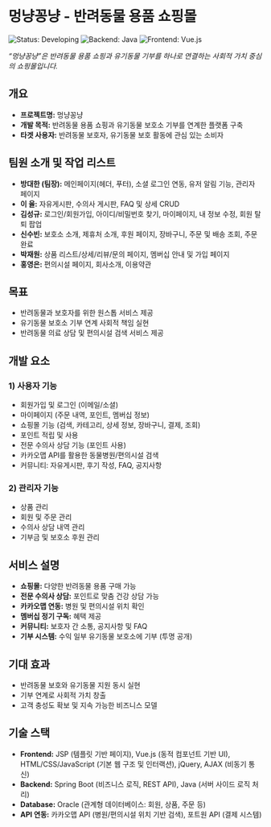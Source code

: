 <h1> 멍냥꽁냥 - 반려동물 용품 쇼핑몰</h1>

<!-- 상태 배지 -->
<p>
  <img src="https://img.shields.io/badge/status-Developing-yellow" alt="Status: Developing">
  <img src="https://img.shields.io/badge/backend-Java-blue" alt="Backend: Java">
  <img src="https://img.shields.io/badge/frontend-Vue.js-green" alt="Frontend: Vue.js">
</p>

<!-- 프로젝트 요약 한 줄 -->
<p><em>“멍냥꽁냥”은 반려동물 용품 쇼핑과 유기동물 기부를 하나로 연결하는 사회적 가치 중심의 쇼핑몰입니다.</em></p>

<h2> 개요</h2>
<ul>
  <li><strong>프로젝트명:</strong> 멍냥꽁냥</li>
  <li><strong>개발 목적:</strong> 반려동물 용품 쇼핑과 유기동물 보호소 기부를 연계한 플랫폼 구축</li>
  <li><strong>타겟 사용자:</strong> 반려동물 보호자, 유기동물 보호 활동에 관심 있는 소비자</li>
</ul>

<h2> 팀원 소개 및 작업 리스트</h2>
<ul>
  <li><strong>방대한 (팀장):</strong> 메인페이지(헤더, 푸터), 소셜 로그인 연동, 유저 알림 기능, 관리자 페이지</li>
  <li><strong>이 율:</strong> 자유게시판, 수의사 게시판, FAQ 및 상세 CRUD</li>
  <li><strong>김성규:</strong> 로그인/회원가입, 아이디/비밀번호 찾기, 마이페이지, 내 정보 수정, 회원 탈퇴 팝업</li>
  <li><strong>신수빈:</strong> 보호소 소개, 제휴처 소개, 후원 페이지, 장바구니, 주문 및 배송 조회, 주문 완료</li>
  <li><strong>박재원:</strong> 상품 리스트/상세/리뷰/문의 페이지, 멤버십 안내 및 가입 페이지</li>
  <li><strong>홍영은:</strong> 편의시설 페이지, 회사소개, 이용약관</li>
</ul>

<h2> 목표</h2>
<ul>
  <li>반려동물과 보호자를 위한 원스톱 서비스 제공</li>
  <li>유기동물 보호소 기부 연계 사회적 책임 실현</li>
  <li>반려동물 의료 상담 및 편의시설 검색 서비스 제공</li>
</ul>

<h2> 개발 요소</h2>

<h3>1) 사용자 기능</h3>
<ul>
  <li>회원가입 및 로그인 (이메일/소셜)</li>
  <li>마이페이지 (주문 내역, 포인트, 멤버십 정보)</li>
  <li>쇼핑몰 기능 (검색, 카테고리, 상세 정보, 장바구니, 결제, 조회)</li>
  <li>포인트 적립 및 사용</li>
  <li>전문 수의사 상담 기능 (포인트 사용)</li>
  <li>카카오맵 API를 활용한 동물병원/편의시설 검색</li>
  <li>커뮤니티: 자유게시판, 후기 작성, FAQ, 공지사항</li>
</ul>

<h3>2) 관리자 기능</h3>
<ul>
  <li>상품 관리</li>
  <li>회원 및 주문 관리</li>
  <li>수의사 상담 내역 관리</li>
  <li>기부금 및 보호소 후원 관리</li>
</ul>

<h2> 서비스 설명</h2>
<ul>
  <li><strong>쇼핑몰:</strong> 다양한 반려동물 용품 구매 가능</li>
  <li><strong>전문 수의사 상담:</strong> 포인트로 맞춤 건강 상담 가능</li>
  <li><strong>카카오맵 연동:</strong> 병원 및 편의시설 위치 확인</li>
  <li><strong>멤버십 정기 구독:</strong> 혜택 제공</li>
  <li><strong>커뮤니티:</strong> 보호자 간 소통, 공지사항 및 FAQ</li>
  <li><strong>기부 시스템:</strong> 수익 일부 유기동물 보호소에 기부 (투명 공개)</li>
</ul>

<h2> 기대 효과</h2>
<ul>
  <li>반려동물 보호와 유기동물 지원 동시 실현</li>
  <li>기부 연계로 사회적 가치 창출</li>
  <li>고객 충성도 확보 및 지속 가능한 비즈니스 모델</li>
</ul>

<h2> 기술 스택</h2>
<ul>
  <li><strong>Frontend:</strong> 
    JSP (템플릿 기반 페이지),
    Vue.js (동적 컴포넌트 기반 UI),
    HTML/CSS/JavaScript (기본 웹 구조 및 인터랙션),
    jQuery, AJAX (비동기 통신)</li>
  <li><strong>Backend:</strong> 
    Spring Boot (비즈니스 로직, REST API),
    Java (서버 사이드 로직 처리)</li>
  <li><strong>Database:</strong> Oracle (관계형 데이터베이스: 회원, 상품, 주문 등)</li>
  <li><strong>API 연동:</strong> 
    카카오맵 API (병원/편의시설 위치 기반 검색),
    포트원 API (결제 시스템)</li>
</ul>
